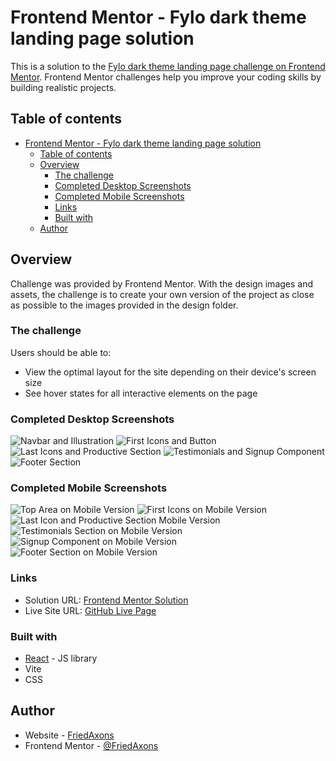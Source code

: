 # Frontend Mentor - Fylo dark theme landing page solution

This is a solution to the [Fylo dark theme landing page challenge on Frontend Mentor](https://www.frontendmentor.io/challenges/fylo-dark-theme-landing-page-5ca5f2d21e82137ec91a50fd). Frontend Mentor challenges help you improve your coding skills by building realistic projects.

## Table of contents

- [Frontend Mentor - Fylo dark theme landing page solution](#frontend-mentor---fylo-dark-theme-landing-page-solution)
  - [Table of contents](#table-of-contents)
  - [Overview](#overview)
    - [The challenge](#the-challenge)
    - [Completed Desktop Screenshots](#completed-desktop-screenshots)
    - [Completed Mobile Screenshots](#completed-mobile-screenshots)
    - [Links](#links)
    - [Built with](#built-with)
  - [Author](#author)

## Overview

Challenge was provided by Frontend Mentor. With the design images and assets, the challenge is to create your own version of the project as close as possible to the images provided in the design folder.

### The challenge

Users should be able to:

- View the optimal layout for the site depending on their device's screen size
- See hover states for all interactive elements on the page

### Completed Desktop Screenshots

![Navbar and Illustration](./images/desktop_screenshots/desktop_image_1.png)
![First Icons and Button](./images/desktop_screenshots/desktop_image_2.png)
![Last Icons and Productive Section](./images/desktop_screenshots/desktop_image_3.png)
![Testimonials and Signup Component](./images/desktop_screenshots/desktop_image_4.png)
![Footer Section](./images/desktop_screenshots/desktop_image_5.png)

### Completed Mobile Screenshots

![Top Area on Mobile Version](./images/mobile_screenshots/mobile_image_1.png)
![First Icons on Mobile Version](./images/mobile_screenshots/mobile_image_2.png)
![Last Icon and Productive Section Mobile Version](./images/mobile_screenshots/mobile_image_3.png)
![Testimonials Section on Mobile Version](./images/mobile_screenshots/mobile_image_4.png)
![Signup Component on Mobile Version](./images/mobile_screenshots/mobile_image_5.png)
![Footer Section on Mobile Version](./images/mobile_screenshots/mobile_image_6.png)

### Links

- Solution URL: [Frontend Mentor Solution](https://www.frontendmentor.io/solutions/fylo-dark-theme-landing-page-solution-6wCaisAdNJ)
- Live Site URL: [GitHub Live Page](https://friedaxons.github.io/fylo-dark-theme-landing-page/)

### Built with

- [React](https://reactjs.org/) - JS library
- Vite
- CSS

## Author

- Website - [FriedAxons](https://www.github.com/FriedAxons)
- Frontend Mentor - [@FriedAxons](https://www.frontendmentor.io/profile/FriedAxons)
